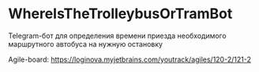 # WhereIsTheTrolleybusOrTramBot
Telegram-бот для определения времени приезда необходимого маршрутного автобуса на нужную остановку

Agile-board: https://loginova.myjetbrains.com/youtrack/agiles/120-2/121-2
